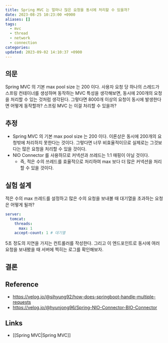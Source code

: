 ```yaml
---
title: Spring MVC 는 얼마나 많은 요청을 동시에 처리할 수 있을까?
date: 2023-08-25 10:23:00 +0900
aliases: []
tags:
  - mvc
  - thread
  - network
  - connection
categories: 
updated: 2023-09-02 14:10:37 +0900
---
```


## 의문

Spring MVC 의 기본 max pool size 는 200 이다. 사용자 요청 당 하나의 스레드가 스프링 컨테이너를 생성하며 동작하는 MVC 특성을 생각해보면, 동시에 200개의 요청을 처리할 수 있는 것처럼 생각된다. 그렇다면 8000개 이상의 요청이 동시에 발생한다면 어떻게 동작할까? 스프링 MVC 는 이걸 처리할 수 있을까?

## 추정

- Spring MVC 의 기본 max pool size 는 200 이다. 이론상은 동시에 200개의 요청밖에 처리하지 못한다는 것이다. 그렇다면 너무 비효율적이므로 실제로는 그것보다는 많은 요청을 처리할 수 있을 것이다.
- NIO Connector 를 사용하므로 커넥션과 쓰레드는 1:1 매핑이 아닐 것이다.
    - 즉, 적은 수의 쓰레드를 효율적으로 처리하여 max 보다 더 많은 커넥션을 처리할 수 있을 것이다.

## 실험 설계

적은 수의 max 쓰레드를 설정하고 많은 수의 요청을 보내볼 때 대기열을 초과하는 요청은 어떻게 될까?

```yaml
server:
  tomcat:
    threads:
      max: 1
    accept-count: 1 # 대기열
```

5초 정도의 지연을 가지는 컨트롤러를 작성한다. 그리고 이 엔드포인트로 동시에 여러 요청을 보내봤을 때 서버에 찍히는 로그를 확인해보자.

## 결론

## Reference

- https://velog.io/@sihyung92/how-does-springboot-handle-multiple-requests
- https://velog.io/@hyunjong96/Spring-NIO-Connector-BIO-Connector

## Links

- [[Spring MVC|Spring MVC]]
